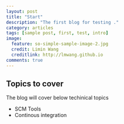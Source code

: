 ```yaml
---
layout: post
title: "Start"
description: "The first blog for testing ."
category: articles
tags: [sample post, first, test, intro]
image:
  feature: so-simple-sample-image-2.jpg
  credit: Limin Wang
  creditlink: http://lmwang.github.io
comments: true  
---
```


## Topics to cover

The blog will cover below techinical topics

* SCM Tools
* Continous integration
